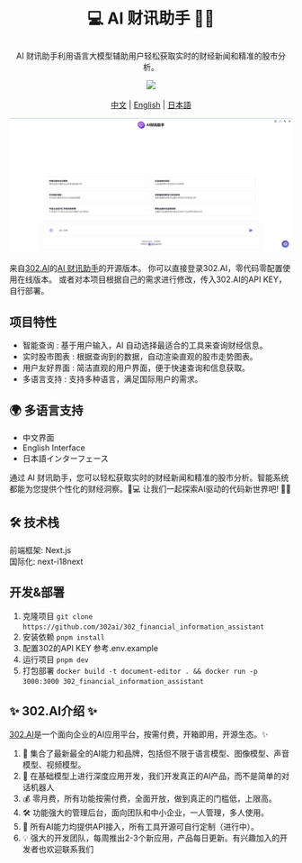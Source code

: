 # <p align="center">💻 AI 财讯助手 🚀✨</p>

<p align="center">AI 财讯助手利用语言大模型辅助用户轻松获取实时的财经新闻和精准的股市分析。</p>

<p align="center"><a href="https://302.ai/tools/finance/" target="blank"><img src="https://file.302.ai/gpt/imgs/github/20250102/72a57c4263944b73bf521830878ae39a.png" /></a></p >

<p align="center"><a href="README_zh.md">中文</a> | <a href="README.md">English</a> | <a href="README_ja.md">日本語</a></p>

![界面预览](docs/preview.png)    


来自[302.AI](https://302.ai)的[AI 财讯助手](https://302.ai/tools/finance/)的开源版本。
你可以直接登录302.AI，零代码零配置使用在线版本。
或者对本项目根据自己的需求进行修改，传入302.AI的API KEY，自行部署。

## 项目特性
- 智能查询 : 基于用户输入，AI 自动选择最适合的工具来查询财经信息。
- 实时股市图表 : 根据查询到的数据，自动渲染直观的股市走势图表。
- 用户友好界面 : 简洁直观的用户界面，便于快速查询和信息获取。
- 多语言支持 : 支持多种语言，满足国际用户的需求。

## 🌍 多语言支持
- 中文界面
- English Interface
- 日本語インターフェース

通过 AI 财讯助手，您可以轻松获取实时的财经新闻和精准的股市分析。智能系统都能为您提供个性化的财经洞察。🎉💻 让我们一起探索AI驱动的代码新世界吧! 🌟🚀

## 🛠️ 技术栈
前端框架: Next.js <br>
国际化: next-i18next <br>

## 开发&部署
1. 克隆项目 `git clone https://github.com/302ai/302_financial_information_assistant`
2. 安装依赖 `pnpm install`
3. 配置302的API KEY 参考.env.example
4. 运行项目 `pnpm dev`
5. 打包部署 `docker build -t document-editor . && docker run -p 3000:3000 302_financial_information_assistant`


## ✨ 302.AI介绍 ✨
[302.AI](https://302.ai)是一个面向企业的AI应用平台，按需付费，开箱即用，开源生态。✨
1. 🧠 集合了最新最全的AI能力和品牌，包括但不限于语言模型、图像模型、声音模型、视频模型。
2. 🚀 在基础模型上进行深度应用开发，我们开发真正的AI产品，而不是简单的对话机器人
3. 💰 零月费，所有功能按需付费，全面开放，做到真正的门槛低，上限高。
4. 🛠 功能强大的管理后台，面向团队和中小企业，一人管理，多人使用。
5. 🔗 所有AI能力均提供API接入，所有工具开源可自行定制（进行中）。
6. 💡 强大的开发团队，每周推出2-3个新应用，产品每日更新。有兴趣加入的开发者也欢迎联系我们
